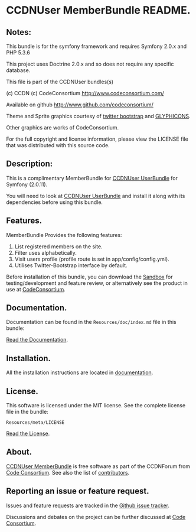 CCDNUser MemberBundle README.
=============================


## Notes:
  
This bundle is for the symfony framework and requires Symfony 2.0.x and PHP 5.3.6
  
This project uses Doctrine 2.0.x and so does not require any specific database.
  

This file is part of the CCDNUser bundles(s)

(c) CCDN (c) CodeConsortium <http://www.codeconsortium.com/> 

Available on github <http://www.github.com/codeconsortium/>

Theme and Sprite graphics courtesy of [twitter bootstrap](http://twitter.github.com/bootstrap/index.html) and [GLYPHICONS](http://glyphicons.com/).

Other graphics are works of CodeConsortium.

For the full copyright and license information, please view the LICENSE
file that was distributed with this source code.

## Description:

This is a complimentary MemberBundle for [CCDNUser UserBundle](https://github.com/codeconsortium/CCDNUserUserBundle) for Symfony (2.0.11).

You will need to look at [CCDNUser UserBundle](https://github.com/codeconsortium/CCDNUserUserBundle) and install it along with its dependencies before using this bundle.

## Features.

MemberBundle Provides the following features:

1. List registered members on the site.
2. Filter uses alphabetically.
3. Visit users profile (profile route is set in app/config/config.yml).
4. Utilises Twitter-Bootstrap interface by default.

Before installation of this bundle, you can download the [Sandbox](https://github.com/codeconsortium/CCDNSandBox) for testing/development and feature review, or alternatively see the product in use at [CodeConsortium](http://www.codeconsortium.com).

## Documentation.

Documentation can be found in the `Resources/doc/index.md` file in this bundle:

[Read the Documentation](http://github.com/codeconsortium/CCDNUserMemberBundle/blob/master/Resources/doc/index.md).

## Installation.

All the installation instructions are located in [documentation](http://github.com/codeconsortium/CCDNUserMemberBundle/blob/master/Resources/doc/install.md).

## License.

This software is licensed under the MIT license. See the complete license file in the bundle:

	Resources/meta/LICENSE

[Read the License](http://github.com/codeconsortium/CCDNUserMemberBundle/blob/master/Resources/meta/LICENSE).

## About.

[CCDNUser MemberBundle](http://github.com/codeconsortium/CCDNUserMemberBundle) is free software as part of the CCDNForum from [Code Consortium](http://www.codeconsortium.com). 
See also the list of [contributors](http://github.com/codeconsortium/CCDNUserMemberBundle/contributors).

## Reporting an issue or feature request.

Issues and feature requests are tracked in the [Github issue tracker](http://github.com/codeconsortium/CCDNUserMemberBundle/issues).

Discussions and debates on the project can be further discussed at [Code Consortium](http://www.codeconsortium.com).
